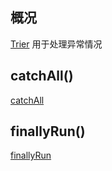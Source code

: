 ## 概况

[Trier](/API/Exception/Trier/README.md) 用于处理异常情况

## catchAll()

[catchAll](catchAll.md ":include")

## finallyRun()

[finallyRun](finallyRun.md ":include")